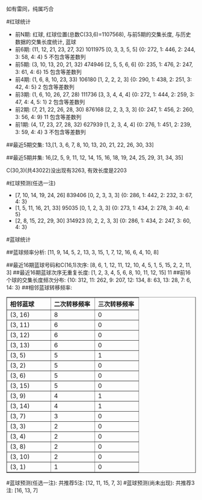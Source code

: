 <!-- 
.. title: 双色球2010051期(2010-05-06)数据分析报告
.. slug: slott-2010051-2010-05-06-report
.. date: 2010-05-07 08:00:00 UTC+08:00
.. tags: Lottery
.. link: 
.. description: 
.. type: text
-->

如有雷同，纯属巧合

<!-- TEASER_END-->

#红球统计

- 前N期: 红球, 红球位置(总数C(33,6)=1107568), 与前5期的交集长度, 与历史数据的交集长度统计, 蓝球
- 前6期: (11, 12, 21, 23, 27, 32) 1011975 [0, 3, 3, 5, 5] {0: 272, 1: 446, 2: 244, 3: 58, 4: 4} 5 不包含等差数列
- 前5期: (3, 10, 13, 20, 21, 32) 474946 [2, 5, 5, 6, 6] {0: 235, 1: 476, 2: 247, 3: 61, 4: 6} 15 包含等差数列
- 前4期: (1, 6, 8, 10, 23, 33) 106180 [1, 2, 2, 2, 3] {0: 290, 1: 438, 2: 251, 3: 42, 4: 5} 2 包含等差数列
- 前3期: (1, 6, 10, 26, 27, 28) 111736 [3, 3, 4, 4, 4] {0: 272, 1: 444, 2: 259, 3: 47, 4: 4, 5: 1} 2 包含等差数列
- 前2期: (7, 21, 22, 26, 28, 30) 876168 [2, 2, 3, 3, 3] {0: 247, 1: 456, 2: 260, 3: 56, 4: 9} 11 包含等差数列
- 前1期: (4, 17, 23, 27, 28, 32) 627939 [1, 2, 3, 4, 4] {0: 276, 1: 451, 2: 239, 3: 59, 4: 4} 3 不包含等差数列

##最近5期交集:
13,[1, 3, 6, 7, 8, 10, 13, 20, 21, 22, 26, 30, 33]

##最近5期并集:
16,[2, 5, 9, 11, 12, 14, 15, 16, 18, 19, 24, 25, 29, 31, 34, 35]

C(30,3)(共43022)没出现有3263, 
有效长度是2203

#红球预测(任选一注)

- [7, 10, 14, 19, 24, 26] 839406 [0, 2, 3, 3, 3] {0: 286, 1: 442, 2: 232, 3: 67, 4: 3}
- [1, 5, 11, 16, 21, 33] 95035 [0, 1, 2, 3, 3] {0: 273, 1: 434, 2: 278, 3: 40, 4: 5}
- [2, 8, 15, 22, 29, 30] 314923 [0, 2, 2, 3, 3] {0: 286, 1: 434, 2: 247, 3: 60, 4: 3}

#蓝球统计

##蓝球频率分析:
[11, 9, 14, 5, 2, 13, 3, 15, 1, 7, 12, 16, 6, 4, 10, 8]

##最近16期蓝球号码和C(16,1)次序:
[8, 6, 1, 12, 11, 12, 10, 4, 5, 1, 5, 15, 2, 2, 11, 3]
##最近16期蓝球次序无重复长度:
[1, 2, 3, 4, 5, 6, 8, 10, 11, 12, 15] 11
##前16个球的交集长度频次分布:
{10: 312, 11: 262, 9: 207, 12: 134, 8: 63, 13: 28, 7: 6, 14: 3}
##相邻蓝球转移频率:
<table border="1" class="table table-striped dataframe">
  <thead>
    <tr style="text-align: left;">
      <th style="min-width: 100px;">相邻蓝球</th>
      <th style="min-width: 100px;">二次转移频率</th>
      <th style="min-width: 100px;">三次转移频率</th>
    </tr>
  </thead>
  <tbody>
    <tr>
      <td> (3, 16)</td>
      <td> 8</td>
      <td> 0</td>
    </tr>
    <tr>
      <td> (3, 11)</td>
      <td> 6</td>
      <td> 0</td>
    </tr>
    <tr>
      <td> (3, 12)</td>
      <td> 6</td>
      <td> 0</td>
    </tr>
    <tr>
      <td> (3, 13)</td>
      <td> 6</td>
      <td> 0</td>
    </tr>
    <tr>
      <td>  (3, 5)</td>
      <td> 5</td>
      <td> 1</td>
    </tr>
    <tr>
      <td>  (3, 2)</td>
      <td> 5</td>
      <td> 0</td>
    </tr>
    <tr>
      <td>  (3, 6)</td>
      <td> 5</td>
      <td> 0</td>
    </tr>
    <tr>
      <td> (3, 15)</td>
      <td> 5</td>
      <td> 0</td>
    </tr>
    <tr>
      <td>  (3, 9)</td>
      <td> 4</td>
      <td> 1</td>
    </tr>
    <tr>
      <td> (3, 14)</td>
      <td> 4</td>
      <td> 1</td>
    </tr>
    <tr>
      <td>  (3, 7)</td>
      <td> 3</td>
      <td> 0</td>
    </tr>
    <tr>
      <td>  (3, 3)</td>
      <td> 2</td>
      <td> 0</td>
    </tr>
    <tr>
      <td>  (3, 4)</td>
      <td> 2</td>
      <td> 0</td>
    </tr>
    <tr>
      <td>  (3, 8)</td>
      <td> 2</td>
      <td> 0</td>
    </tr>
    <tr>
      <td> (3, 10)</td>
      <td> 2</td>
      <td> 0</td>
    </tr>
    <tr>
      <td>  (3, 1)</td>
      <td> 1</td>
      <td> 0</td>
    </tr>
  </tbody>
</table>
#蓝球预测(任选一注):
共推荐5注: [12, 11, 15, 7, 3]
#蓝球预测(尚未出现):
共推荐3注: [16, 13, 7]

